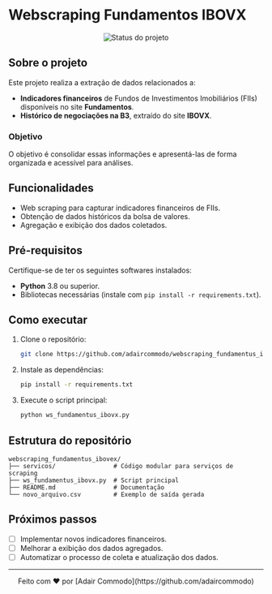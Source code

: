 # Webscraping Fundamentos IBOVX

<p align="center">
<img src="https://img.shields.io/badge/status-em%20construção-orange" alt="Status do projeto">
</p>

## Sobre o projeto

Este projeto realiza a extração de dados relacionados a:

- **Indicadores financeiros** de Fundos de Investimentos Imobiliários (FIIs) disponíveis no site **Fundamentos**.
- **Histórico de negociações na B3**, extraído do site **IBOVX**.

### Objetivo

O objetivo é consolidar essas informações e apresentá-las de forma organizada e acessível para análises.

## Funcionalidades

- Web scraping para capturar indicadores financeiros de FIIs.
- Obtenção de dados históricos da bolsa de valores.
- Agregação e exibição dos dados coletados.

## Pré-requisitos

Certifique-se de ter os seguintes softwares instalados:

- **Python** 3.8 ou superior.
- Bibliotecas necessárias (instale com `pip install -r requirements.txt`).

## Como executar

1. Clone o repositório:
   ```bash
   git clone https://github.com/adaircommodo/webscraping_fundamentus_ibovex.git
   ```

2. Instale as dependências:
   ```bash
   pip install -r requirements.txt
   ```

3. Execute o script principal:
   ```bash
   python ws_fundamentus_ibovx.py
   ```

## Estrutura do repositório

```
webscraping_fundamentus_ibovex/
├── servicos/                # Código modular para serviços de scraping
├── ws_fundamentus_ibovx.py  # Script principal
├── README.md                # Documentação
└── novo_arquivo.csv         # Exemplo de saída gerada
```

## Próximos passos

- [ ] Implementar novos indicadores financeiros.
- [ ] Melhorar a exibição dos dados agregados.
- [ ] Automatizar o processo de coleta e atualização dos dados.

---

<p align="center">
Feito com ❤️ por [Adair Commodo](https://github.com/adaircommodo)
</p>

